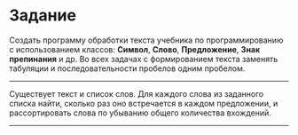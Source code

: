 # Задание
Создать программу обработки текста учебника по программированию с
использованием классов: **Символ**, **Слово**, **Предложение**, **Знак препинания** и др. Во
всех задачах с формированием текста заменять табуляции и последовательности
пробелов одним пробелом.
***
Существует текст и список слов. Для каждого слова из заданного списка
найти, сколько раз оно встречается в каждом предложении, и
рассортировать слова по убыванию общего количества вхождений.
***
